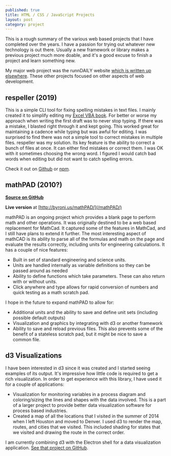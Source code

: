 ```yaml
---
published: true
title: HTML / CSS / JavaScript Projects
layout: post
category: project
---
```


This is a rough summary of the various web based projects that I have completed over the years. I have a passion for trying out whatever new technology is out there. Usually a new framework or library makes a previous project much more doable, and it's a good excuse to finish a project and learn something new.

My major web project was the runnDAILY website [which is written up elsewhere](/project/runndaily-portfolio-page/). These other projects focused on other aspects of web development.

## respeller (2019)

This is a simple CLI tool for fixing spelling mistakes in text files. I mainly created it to simplify editing my [Excel VBA book](/projects/excel-vba-book). For better or worse my approach when writing the first draft was to never stop typing. If there was a mistake, I blasted right through it and kept going. This worked great for maintaining a cadence while typing but was awful for editing. I was surprised to find there was not a simple tool to correct mistakes in multiple files. respeller was my solution. Its key feature is the ability to correct a bunch of files at once. It can either find mistakes or correct them. I was OK with it sometimes choosing the wrong word. I figured I would catch bad words when editing but did not want to catch spelling errors.

Check it out on [Github](https://github.com/byronwall/respeller) or [npm](https://www.npmjs.com/package/respeller).

## mathPAD (2010?)

[**Source on GitHub**](https://github.com/byronwall/mathPAD)

**Live version** at [http://byroni.us/mathPAD/](/mathPAD/)

mathPAD is an ongoing project which provides a blank page to perform math and other operations. It was originally destined to be a web based replacement for MathCad. It captured some of the features in MathCad, and I still have plans to extend it further. The most interesting aspect of mathCAD is its ability to parse all of the formulas and math on the page and evaluate the results correctly, including units for engineering calculations. It has a couple of nice features:

- Built in set of standard engineering and science units.
- Units are handled internally as variable definitions so they can be passed around as needed
- Ability to define functions which take parameters. These can also return with or without units.
- Click anywhere and type allows for rapid conversion of numbers and quick testing as a math scratch pad.

I hope in the future to expand mathPAD to allow for:

- Additional units and the ability to save and define unit sets (including possible default outputs)
- Visualization and graphics by integrating with d3 or another framework
- Ability to save and reload previous files. This also prevents some of the benefit of a stateless scratch pad, but it might be nice to save a common file.

## d3 Visualizations

I have been interested in d3 since it was created and I started seeing examples of its output. It's impressive how little code is required to get a rich visualization. In order to get experience with this library, I have used it for a couple of applications:

- Visualization for monitoring variables in a process diagram and coloring/sizing the lines and shapes with the data involved. This is a part of a larger project to provide better data visualization software for process based industries.
- Created a map of all the locations that I visited in the summer of 2014 when I left Houston and moved to Denver. I used d3 to render the map, routes, and cities that we visited. This included shading for states that we visited and drawing the route in the correct order.

I am currently combining d3 with the Electron shell for a data visualization application. [See that project on GitHub](https://github.com/byronwall/data-viz-electron).
